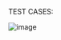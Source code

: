 TEST CASES:

![image](https://user-images.githubusercontent.com/94242252/144359354-595ce185-8b2a-4b2b-aad9-ab395603dbb7.png)

